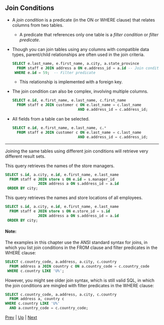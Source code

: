 ## Join Conditions
* A _join condition_ is a predicate (in the ON or WHERE clause) that relates columns from two tables.

  * A predicate that references only one table is a _filter condition_ or _filter predicate_.

* Though you can join tables using any columns with compatible data types, parent/child relationships are often used in the join criteria.

  ```sql
  SELECT e.last_name, e.first_name, a.city, a.state_province
    FROM staff e JOIN address a ON e.address_id = a.id -- Join condition
   WHERE e.id = 59;  -- Filter predicate
  ```

  * This relationship is implemented with a foreign key.

* The join condition can also be complex, involving multiple columns.

  ```sql
  SELECT e.id, e.first_name, e.last_name, c.first_name
    FROM staff e JOIN customer c ON e.last_name = c.last_name
                                AND e.address_id = c.address_id;
  ```

* All fields from a table can be selected.

  ```sql
  SELECT e.id, e.first_name, e.last_name, c.*
    FROM staff e JOIN customer c ON e.last_name = c.last_name
                                AND e.address_id = c.address_id;
  ```

<hr>

Joining the same tables using different join conditions will retrieve very different result sets.

This query retrieves the names of the store managers.

```sql
SELECT s.id, a.city, e.id, e.first_name, e.last_name
  FROM staff e JOIN store s ON e.id = s.manager_id
               JOIN address a ON s.address_id = a.id
 ORDER BY city;
```

This query retrieves the names and store locations of all employees.

```sql
SELECT s.id, a.city, e.id, e.first_name, e.last_name
  FROM staff e JOIN store s ON e.store_id = s.id
               JOIN address a ON s.address_id = a.id
 ORDER BY city;
```

#### Note:
The examples in this chapter use the ANSI standard syntax for joins, in which you list join conditions in the FROM clause and filter predicates in the WHERE clause:

```sql
SELECT c.country_code, a.address, a.city, c.country
  FROM address a JOIN country c ON a.country_code = c.country_code
 WHERE c.country LIKE 'U%';
```

However, you might see older join syntax, which is still valid SQL, in which the join conditions are mingled with filter predicates in the WHERE clause:

```sql
SELECT c.country_code, a.address, a.city, c.country
  FROM address a, country c
WHERE c.country LIKE 'U%'
  AND a.country_code = c.country_code;
```

[Prev](JOIN.md) | [Up](../README.md) | [Next](JoinTables.md)
